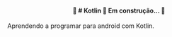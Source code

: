 <h4 align="center"> 
	🚧  # Kotlin 🚀 Em construção...  🚧
</h4>

Aprendendo a programar para android com Kotlin.
